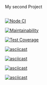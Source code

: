 ##
My second Project
##

[![Node CI](https://github.com/Iryna87/frontend-project-lvl2/workflows/CI/badge.svg)](https://github.com/Iryna87/frontend-project-lvl2/actions)

[![Maintainability](https://api.codeclimate.com/v1/badges/198c14e32134cba8ea0d/maintainability)](https://codeclimate.com/github/Iryna87/frontend-project-lvl2/maintainability)

[![Test Coverage](https://api.codeclimate.com/v1/badges/198c14e32134cba8ea0d/test_coverage)](https://codeclimate.com/github/Iryna87/frontend-project-lvl2/test_coverage)

[![asciicast](https://asciinema.org/a/RooTljTXR6JlF3r1Nd4DR0u9U.svg)](https://asciinema.org/a/RooTljTXR6JlF3r1Nd4DR0u9U)

[![asciicast](https://asciinema.org/a/dNNZCbCRpG1Ht37kNpQnYtQO5.svg)](https://asciinema.org/a/dNNZCbCRpG1Ht37kNpQnYtQO5)

[![asciicast](https://asciinema.org/a/F5nWiUcWJym4F2dxpiv9mGyI0.svg)](https://asciinema.org/a/F5nWiUcWJym4F2dxpiv9mGyI0)

[![asciicast](https://asciinema.org/a/K52o4Wi0mOqo9blnY5RMlVq6T.svg)](https://asciinema.org/a/K52o4Wi0mOqo9blnY5RMlVq6T)
